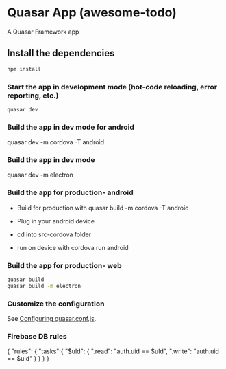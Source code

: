 # Quasar App (awesome-todo)

A Quasar Framework app

## Install the dependencies
```bash
npm install
```

### Start the app in development mode (hot-code reloading, error reporting, etc.)
```bash
quasar dev
```


### Build the app in dev mode for android
quasar dev -m cordova -T android

### Build the app in dev mode
quasar dev -m electron


### Build the app for production- android
- Build for production with quasar build -m cordova -T android

- Plug in your android device

- cd into src-cordova folder

- run on device with cordova run android

### Build the app for production- web
```bash
quasar build
quasar build -m electron
```

### Customize the configuration
See [Configuring quasar.conf.js](https://quasar.dev/quasar-cli/quasar-conf-js).


### Firebase DB rules
{
  "rules": {
    "tasks":{
      "$uId": {
        ".read": "auth.uid == $uId",
        ".write": "auth.uid == $uId"
      }
    }
  }
}
